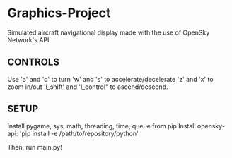 # Graphics-Project
Simulated aircraft navigational display made with the use of OpenSky Network's API.

CONTROLS
------------
Use 'a' and 'd' to turn
    'w' and 's' to accelerate/decelerate
    'z' and 'x' to zoom in/out
    'l_shift' and 'l_control" to ascend/descend.


SETUP
------------
Install pygame, sys, math, threading, time, queue from pip
Install opensky-api:
    'pip install -e /path/to/repository/python'

Then, run main.py!
